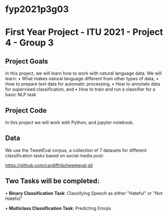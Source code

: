 # fyp2021p3g03
# First Year Project - ITU 2021 - Project 4 - Group 3

## Project Goals
In this project, we will learn how to work with natural language data. We will learn:
• What makes natural language different from other types of data,
• How to prepare text data for automatic processing,
• How to annotate data for supervised classification, and
• How to train and run a classifier for a basic NLP task

## Project Code
In this project we will work with Python, and jupyter notebook.

## Data
We use the TweetEval corpus, a collection of 7 datasets for different classification tasks
based on social media post:

https://github.com/cardiffnlp/tweeteval.git

## Two Tasks will be completed:
• **Binary Classification Task**: 
Classifying Speech as either "Hateful" or "Not Hateful"

• **Multiclass Classification Task**:
Predicting Emojis 
